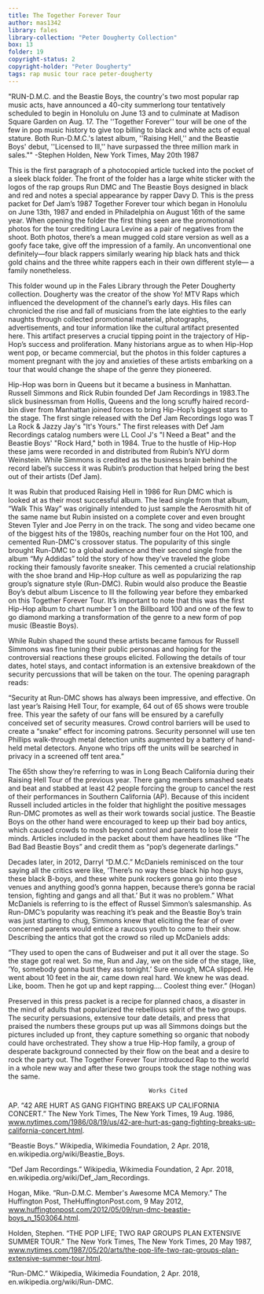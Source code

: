```yaml
---
title: The Together Forever Tour
author: mas1342
library: fales
library-collection: "Peter Dougherty Collection"
box: 13
folder: 19
copyright-status: 2
copyright-holder: "Peter Dougherty"
tags: rap music tour race peter-dougherty
---
```


"RUN-D.M.C. and the Beastie Boys, the country's two most popular rap music acts, have announced a 40-city summerlong tour tentatively scheduled to begin in Honolulu on June 13 and to culminate at Madison Square Garden on Aug. 17. The ''Together Forever'' tour will be one of the few in pop music history to give top billing to black and white acts of equal stature. Both Run-D.M.C.'s latest album, ''Raising Hell,'' and the Beastie Boys' debut, ''Licensed to Ill,'' have surpassed the three million mark in sales.""
				-Stephen Holden, New York Times, May 20th 1987

This is the first paragraph of a photocopied article tucked into the pocket of a sleek black folder. The front of the folder has a large white sticker with the logos of the rap groups Run DMC and The Beastie Boys designed in black and red and notes a special appearance by rapper Davy D. This is the press packet for Def Jam’s 1987 Together Forever tour which began in Honolulu on June 13th, 1987 and ended in Philadelphia on August 16th of the same year. When opening the folder the first thing seen are the promotional photos for the tour crediting Laura Levine as a pair of negatives from the shoot. Both photos, there’s a mean mugged cold stare version as well as a goofy face take, give off the impression of a family. An unconventional one definitely—four black rappers similarly wearing hip black hats and thick gold chains and the three white rappers each in their own different style— a family nonetheless.

This folder wound up in the Fales Library through the Peter Dougherty collection. Dougherty was the creator of the show Yo! MTV Raps which influenced the development of the channel’s early days. His files can chronicled the rise and fall of musicians from the late eighties to the early naughts through collected promotional material, photographs, advertisements, and tour information like the cultural artifact presented here. This artifact preserves a crucial tipping point in the trajectory of Hip-Hop’s success and proliferation. Many historians argue as to when Hip-Hop went pop, or became commercial, but the photos in this folder captures a moment pregnant with the joy and anxieties of these artists embarking on a tour that would change the shape of the genre they pioneered.

Hip-Hop was born in Queens but it became a business in Manhattan. Russell Simmons and Rick Rubin founded Def Jam Recordings in 1983.The slick businessman from Hollis, Queens and the long scruffy haired record-bin diver from Manhattan joined forces to bring Hip-Hop’s biggest stars to the stage. The first single released with the Def Jam Recordings logo was T La Rock & Jazzy Jay's "It's Yours." The first releases with Def Jam Recordings catalog numbers were LL Cool J's "I Need a Beat" and the Beastie Boys' "Rock Hard," both in 1984. True to the hustle of Hip-Hop these jams were recorded in and distributed from Rubin’s NYU dorm Weinstein.  While Simmons is credited as the business brain behind the record label’s success it was Rubin’s production that helped bring the best out of their artists (Def Jam).

It was Rubin that produced Raising Hell in 1986 for Run DMC which is looked at as their most successful album. The lead single from that album, “Walk This Way” was originally intended to just sample the Aerosmith hit of the same name but Rubin insisted on a complete cover and even brought Steven Tyler and Joe Perry in on the track. The song and video became one of the biggest hits of the 1980s, reaching number four on the Hot 100, and cemented Run-DMC's crossover status. The popularity of this single brought Run-DMC to a global audience and their second single from the album “My Addidas” told the story of how they’ve traveled the globe rocking their famously favorite sneaker. This cemented a crucial relationship with the shoe brand and Hip-Hop culture as well as popularizing the rap group’s signature style (Run-DMC). Rubin would also produce the Beastie Boy’s debut album Liscence to Ill the following year before they embarked on this Together Forever Tour. It’s important to note that this was the first Hip-Hop album to chart number 1 on the Billboard 100 and one of the few to go diamond marking a transformation of the genre to a new form of pop music (Beastie Boys).

While Rubin shaped the sound these artists became famous for Russell Simmons was fine tuning their public personas and hoping for the controversial reactions these groups elicited. Following the details of tour dates, hotel stays, and contact information is an extensive breakdown of the security percussions that will be taken on the tour. The opening paragraph reads:

“Security at Run-DMC shows has always been impressive, and effective. On last year’s Raising Hell Tour, for example, 64 out of 65 shows were trouble free. This year the safety of our fans will be ensured by a carefully conceived set of security measures. Crowd control barriers will be used to create a “snake” effect for incoming patrons. Security personnel will use ten Phillips walk-through metal detection units augmented by a battery of hand-held metal detectors. Anyone who trips off the units will be searched in privacy in a screened off tent area.”


The 65th show they’re referring to was in Long Beach California during their Raising Hell Tour of the previous year. There gang members smashed seats and beat and stabbed at least 42 people forcing the group to cancel the rest of their performances in Southern California (AP). Because of this incident Russell included articles in the folder that highlight the positive messages Run-DMC promotes as well as their work towards social justice. The Beastie Boys on the other hand were encouraged to keep up their bad boy antics, which caused crowds to mosh beyond control and parents to lose their minds. Articles included in the packet about them have headlines like “The Bad Bad Beastie Boys” and credit them as “pop’s degenerate darlings.”

Decades later, in 2012, Darryl “D.M.C.” McDaniels reminisced on the tour saying all the critics were like, ‘There’s no way these black hip hop guys, these black B-boys, and these white punk rockers gonna go into these venues and anything good’s gonna happen, because there’s gonna be racial tension, fighting and gangs and all that.’ But it was no problem.” What McDaniels is referring to is the effect of Russel Simmon’s salesmanship. As Run-DMC’s popularity was reaching it’s peak and the Beastie Boy’s train was just starting to chug, Simmons knew that eliciting the fear of over concerned parents would entice a raucous youth to come to their show.  Describing the antics that got the crowd so riled up McDaniels adds:

“They used to open the cans of Budweiser and put it all over the stage. So the stage got real wet. So me, Run and Jay, we on the side of the stage, like, ‘Yo, somebody gonna bust they ass tonight.’ Sure enough, MCA slipped. He went about 10 feet in the air, came down real hard. We knew he was dead. Like, boom. Then he got up and kept rapping.... Coolest thing ever.” (Hogan)

Preserved in this press packet is a recipe for planned chaos, a disaster in the mind of adults that popularized the rebellious spirit of the two groups. The security persuasions, extensive tour date details, and press that praised the numbers these groups put up was all Simmons doings but the pictures included up front, they capture something so organic that nobody could have orchestrated. They show a true Hip-Hop family, a group of desperate background connected by their flow on the beat and a desire to rock the party out. The Together Forever Tour introduced Rap to the world in a whole new way and after these two groups took the stage nothing was the same.


                                            Works Cited

AP. “42 ARE HURT AS GANG FIGHTING BREAKS UP CALIFORNIA CONCERT.” The New York Times, The New York Times, 19 Aug. 1986, www.nytimes.com/1986/08/19/us/42-are-hurt-as-gang-fighting-breaks-up-california-concert.html.

“Beastie Boys.” Wikipedia, Wikimedia Foundation, 2 Apr. 2018, en.wikipedia.org/wiki/Beastie_Boys.

“Def Jam Recordings.” Wikipedia, Wikimedia Foundation, 2 Apr. 2018, en.wikipedia.org/wiki/Def_Jam_Recordings.

Hogan, Mike. “Run-D.M.C. Member's Awesome MCA Memory.” The Huffington Post, TheHuffingtonPost.com, 9 May 2012, www.huffingtonpost.com/2012/05/09/run-dmc-beastie-boys_n_1503064.html.

Holden, Stephen. “THE POP LIFE; TWO RAP GROUPS PLAN EXTENSIVE SUMMER TOUR.” The New York Times, The New York Times, 20 May 1987, www.nytimes.com/1987/05/20/arts/the-pop-life-two-rap-groups-plan-extensive-summer-tour.html.

“Run-DMC.” Wikipedia, Wikimedia Foundation, 2 Apr. 2018, en.wikipedia.org/wiki/Run-DMC.
